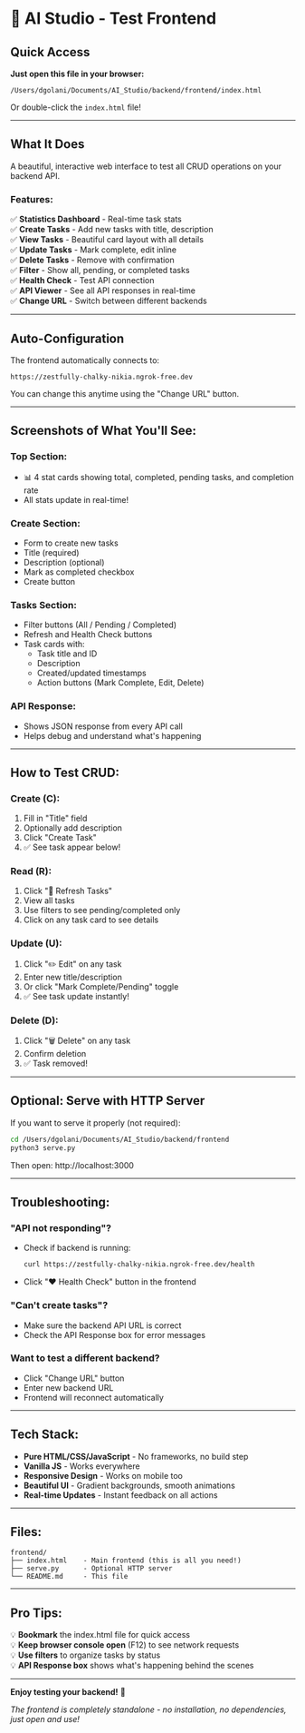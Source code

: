 # 🎨 AI Studio - Test Frontend

## Quick Access

**Just open this file in your browser:**
```
/Users/dgolani/Documents/AI_Studio/backend/frontend/index.html
```

Or double-click the `index.html` file!

---

## What It Does

A beautiful, interactive web interface to test all CRUD operations on your backend API.

### Features:

✅ **Statistics Dashboard** - Real-time task stats  
✅ **Create Tasks** - Add new tasks with title, description  
✅ **View Tasks** - Beautiful card layout with all details  
✅ **Update Tasks** - Mark complete, edit inline  
✅ **Delete Tasks** - Remove with confirmation  
✅ **Filter** - Show all, pending, or completed tasks  
✅ **Health Check** - Test API connection  
✅ **API Viewer** - See all API responses in real-time  
✅ **Change URL** - Switch between different backends  

---

## Auto-Configuration

The frontend automatically connects to:
```
https://zestfully-chalky-nikia.ngrok-free.dev
```

You can change this anytime using the "Change URL" button.

---

## Screenshots of What You'll See:

### Top Section:
- 📊 4 stat cards showing total, completed, pending tasks, and completion rate
- All stats update in real-time!

### Create Section:
- Form to create new tasks
- Title (required)
- Description (optional)
- Mark as completed checkbox
- Create button

### Tasks Section:
- Filter buttons (All / Pending / Completed)
- Refresh and Health Check buttons
- Task cards with:
  - Task title and ID
  - Description
  - Created/updated timestamps
  - Action buttons (Mark Complete, Edit, Delete)

### API Response:
- Shows JSON response from every API call
- Helps debug and understand what's happening

---

## How to Test CRUD:

### Create (C):
1. Fill in "Title" field
2. Optionally add description
3. Click "Create Task"
4. ✅ See task appear below!

### Read (R):
1. Click "🔄 Refresh Tasks"
2. View all tasks
3. Use filters to see pending/completed only
4. Click on any task card to see details

### Update (U):
1. Click "✏️ Edit" on any task
2. Enter new title/description
3. Or click "Mark Complete/Pending" toggle
4. ✅ See task update instantly!

### Delete (D):
1. Click "🗑️ Delete" on any task
2. Confirm deletion
3. ✅ Task removed!

---

## Optional: Serve with HTTP Server

If you want to serve it properly (not required):

```bash
cd /Users/dgolani/Documents/AI_Studio/backend/frontend
python3 serve.py
```

Then open: http://localhost:3000

---

## Troubleshooting:

### "API not responding"?
- Check if backend is running:
  ```bash
  curl https://zestfully-chalky-nikia.ngrok-free.dev/health
  ```
- Click "❤️ Health Check" button in the frontend

### "Can't create tasks"?
- Make sure the backend API URL is correct
- Check the API Response box for error messages

### Want to test a different backend?
- Click "Change URL" button
- Enter new backend URL
- Frontend will reconnect automatically

---

## Tech Stack:

- **Pure HTML/CSS/JavaScript** - No frameworks, no build step
- **Vanilla JS** - Works everywhere
- **Responsive Design** - Works on mobile too
- **Beautiful UI** - Gradient backgrounds, smooth animations
- **Real-time Updates** - Instant feedback on all actions

---

## Files:

```
frontend/
├── index.html    - Main frontend (this is all you need!)
├── serve.py      - Optional HTTP server
└── README.md     - This file
```

---

## Pro Tips:

💡 **Bookmark** the index.html file for quick access  
💡 **Keep browser console open** (F12) to see network requests  
💡 **Use filters** to organize tasks by status  
💡 **API Response box** shows what's happening behind the scenes  

---

**Enjoy testing your backend!** 🚀

*The frontend is completely standalone - no installation, no dependencies, just open and use!*


